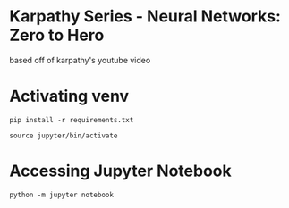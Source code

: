 # Karpathy Series - Neural Networks: Zero to Hero
based off of karpathy's youtube video

# Activating venv
`pip install -r requirements.txt`

`source jupyter/bin/activate`

# Accessing Jupyter Notebook
`python -m jupyter notebook`